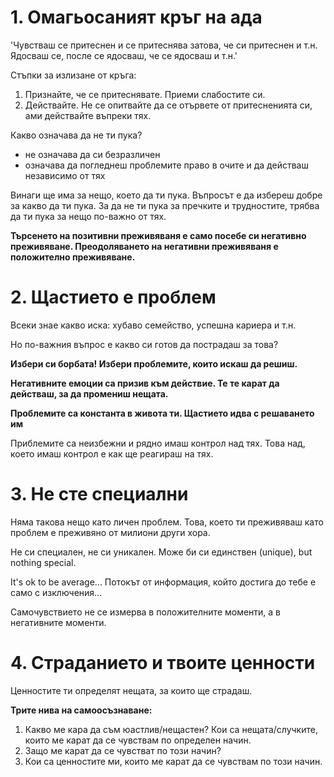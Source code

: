 # 1. Омагьосаният кръг на ада

'Чувстваш се притеснен и се притеснява затова, че си притеснен и т.н. Ядосваш се, после се ядосваш, че се ядосваш и т.н.'

Стъпки за излизане от кръга:
1. Признайте, че се притеснявате. Приеми слабостите си.
2. Действайте. Не се опитвайте да се отървете от притесненията си, ами действайте въпреки тях.

Какво означава да не ти пука?

- не означава да си безразличен
- означава да погледнеш проблемите право в очите и да действаш независимо от тях

Винаги ще има за нещо, което да ти пука. Въпросът е да избереш добре за какво да ти пука. За да не ти пука за пречките и трудностите, трябва да ти пука за нещо по-важно от тях.

**Търсенето на позитивни преживяваня е само посебе си негативно преживяване. Преодоляването на негативни преживяваня е положително преживяване.**

# 2. Щастието е проблем

Всеки знае какво иска: хубаво семейство, успешна кариера и т.н.

Но по-важния въпрос е какво си готов да пострадаш за това?

**Избери си борбата! Избери проблемите, които искаш да решиш.**

**Негативните емоции са призив към действие. Те те карат да действаш, за да промениш нещата.**

**Проблемите са константа в живота ти. Щастието идва с решаването им**

Приблемите са неизбежни и рядно имаш контрол над тях. Това над, което имаш контрол е как ще реагираш на тях.

# 3. Не сте специални


Няма такова нещо като личен проблем. Това, което ти преживяваш като проблем е преживяно от милиони други хора.

Не си специален, не си уникален. Може би си единствен (unique), but nothing special.

It's ok to be average... Потокът от информация, който достига до тебе е само с изключения...

Самочувствието не се измерва в положителните моменти, а в негативните моменти.


# 4. Страданието и твоите ценности

Ценностите ти определят нещата, за които ще страдаш.


**Трите нива на самоосъзнаване:**
1. Какво ме кара да съм юастлив/нещастен? Кои са нещата/случките, които ме карат да се чувствам по определен начин.
2. Защо ме карат да се чувстват по този начин?
3. Кои са ценностите ми, които ме карат да се чувствам по този начин.




